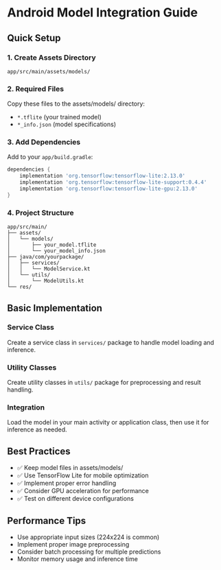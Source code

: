 # Android Model Integration Guide

## Quick Setup

### 1. Create Assets Directory
```
app/src/main/assets/models/
```

### 2. Required Files
Copy these files to the assets/models/ directory:
- `*.tflite` (your trained model)
- `*_info.json` (model specifications)

### 3. Add Dependencies
Add to your `app/build.gradle`:
```gradle
dependencies {
    implementation 'org.tensorflow:tensorflow-lite:2.13.0'
    implementation 'org.tensorflow:tensorflow-lite-support:0.4.4'
    implementation 'org.tensorflow:tensorflow-lite-gpu:2.13.0'
}
```

### 4. Project Structure
```
app/src/main/
├── assets/
│   └── models/
│       ├── your_model.tflite
│       └── your_model_info.json
├── java/com/yourpackage/
│   ├── services/
│   │   └── ModelService.kt
│   └── utils/
│       └── ModelUtils.kt
└── res/
```

## Basic Implementation

### Service Class
Create a service class in `services/` package to handle model loading and inference.

### Utility Classes  
Create utility classes in `utils/` package for preprocessing and result handling.

### Integration
Load the model in your main activity or application class, then use it for inference as needed.

## Best Practices

- ✅ Keep model files in assets/models/
- ✅ Use TensorFlow Lite for mobile optimization
- ✅ Implement proper error handling
- ✅ Consider GPU acceleration for performance
- ✅ Test on different device configurations

## Performance Tips

- Use appropriate input sizes (224x224 is common)
- Implement proper image preprocessing
- Consider batch processing for multiple predictions
- Monitor memory usage and inference time
